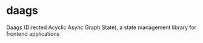 # daags
Daags (Directed Acyclic Async Graph State), a state management library for frontend applications
